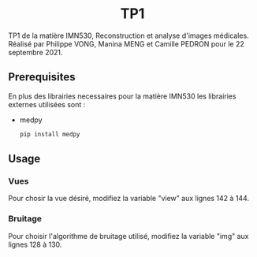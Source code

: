 <h1 align="center">
  TP1
</h1>

<p>
  TP1 de la matière IMN530, Reconstruction et analyse d'images médicales.
  Réalisé par Philippe VONG, Manina MENG et Camille PEDRON pour le 22 septembre 2021.



<!-- GETTING STARTED -->
## Prerequisites

En plus des librairies necessaires pour la matière IMN530 les librairies externes utilisées sont :

* medpy
  ```sh
  pip install medpy
  ```

<!-- USAGE EXAMPLES -->
## Usage

  ### Vues
  <p> Pour chosir la vue désiré, modifiez la variable "view" aux lignes 142 à 144. </p>
  
### Bruitage
  <p> Pour choisir l'algorithme de bruitage utilisé, modifiez la variable "img" aux lignes 128 à 130. <p>
